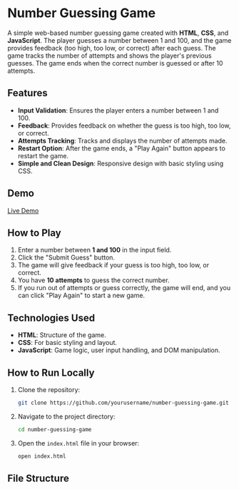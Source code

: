 # Number Guessing Game

A simple web-based number guessing game created with **HTML**, **CSS**, and **JavaScript**. The player guesses a number between 1 and 100, and the game provides feedback (too high, too low, or correct) after each guess. The game tracks the number of attempts and shows the player's previous guesses. The game ends when the correct number is guessed or after 10 attempts.

## Features
- **Input Validation**: Ensures the player enters a number between 1 and 100.
- **Feedback**: Provides feedback on whether the guess is too high, too low, or correct.
- **Attempts Tracking**: Tracks and displays the number of attempts made.
- **Restart Option**: After the game ends, a "Play Again" button appears to restart the game.
- **Simple and Clean Design**: Responsive design with basic styling using CSS.

## Demo

[Live Demo](#) <!-- You can insert a link to the live demo if hosted -->

## How to Play
1. Enter a number between **1 and 100** in the input field.
2. Click the "Submit Guess" button.
3. The game will give feedback if your guess is too high, too low, or correct.
4. You have **10 attempts** to guess the correct number.
5. If you run out of attempts or guess correctly, the game will end, and you can click "Play Again" to start a new game.

## Technologies Used
- **HTML**: Structure of the game.
- **CSS**: For basic styling and layout.
- **JavaScript**: Game logic, user input handling, and DOM manipulation.

## How to Run Locally

1. Clone the repository:

    ```bash
    git clone https://github.com/yourusername/number-guessing-game.git
    ```

2. Navigate to the project directory:

    ```bash
    cd number-guessing-game
    ```

3. Open the `index.html` file in your browser:

    ```bash
    open index.html
    ```

## File Structure

